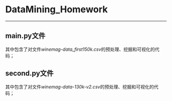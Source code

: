 # DataMining_Homework
---

## main.py文件
其中包含了对文件*winemag-data_first150k.csv*的预处理、挖掘和可视化的代码；

## second.py文件
其中包含了对文件*winemag-data-130k-v2.csv*的预处理、挖掘和可视化的代码；
